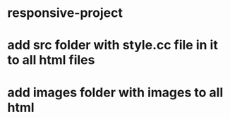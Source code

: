 # responsive-project
# add src folder with style.cc file in it to all html files
# add images folder with images to all html
